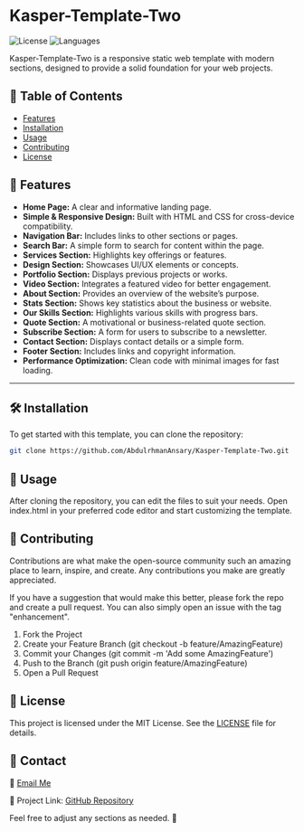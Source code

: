 # Kasper-Template-Two
![License](https://img.shields.io/badge/license-MIT-blue.svg)
![Languages](https://img.shields.io/badge/languages-HTML%20%7C%20CSS%20%7C%20JS-orange.svg)

Kasper-Template-Two is a responsive static web template with modern sections, designed to provide a solid foundation for your web projects.

## 📌 Table of Contents  

- [Features](#features)
- [Installation](#installation)
- [Usage](#usage)
- [Contributing](#contributing)
- [License](#license)

## 🚀 Features

- **Home Page:** A clear and informative landing page.  
- **Simple & Responsive Design:** Built with HTML and CSS for cross-device compatibility. 
- **Navigation Bar:** Includes links to other sections or pages.  
- **Search Bar:** A simple form to search for content within the page.  
- **Services Section:** Highlights key offerings or features.  
- **Design Section:** Showcases UI/UX elements or concepts.  
- **Portfolio Section:** Displays previous projects or works.  
- **Video Section:** Integrates a featured video for better engagement.  
- **About Section:** Provides an overview of the website’s purpose.  
- **Stats Section:** Shows key statistics about the business or website.  
- **Our Skills Section:** Highlights various skills with progress bars.  
- **Quote Section:** A motivational or business-related quote section.  
- **Subscribe Section:** A form for users to subscribe to a newsletter.  
- **Contact Section:** Displays contact details or a simple form.  
- **Footer Section:** Includes links and copyright information.  
- **Performance Optimization:** Clean code with minimal images for fast loading.  

---

## 🛠 Installation  

To get started with this template, you can clone the repository:

```bash
git clone https://github.com/AbdulrhmanAnsary/Kasper-Template-Two.git
```

## 🎯 Usage

After cloning the repository, you can edit the files to suit your needs. Open index.html in your preferred code editor and start customizing the template.

## 🤝 Contributing

Contributions are what make the open-source community such an amazing place to learn, inspire, and create. Any contributions you make are greatly appreciated.

If you have a suggestion that would make this better, please fork the repo and create a pull request. You can also simply open an issue with the tag "enhancement".

1. Fork the Project
2. Create your Feature Branch (git checkout -b feature/AmazingFeature)
3. Commit your Changes (git commit -m 'Add some AmazingFeature')
4. Push to the Branch (git push origin feature/AmazingFeature)
5. Open a Pull Request

## 📜 License

This project is licensed under the MIT License. See the [LICENSE](/LICENSE) file for details.

## 📩 Contact

📧 [Email Me](abdalrhmanmohamedansarymaky@gmail.com)

🔗 Project Link: [GitHub Repository](https://github.com/AbdulrhmanAnsary/Kasper-Template-Two)

Feel free to adjust any sections as needed. 🚀